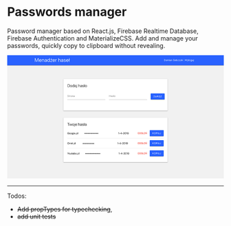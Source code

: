 # Passwords manager

Password manager based on React.js, Firebase Realtime Database, Firebase Authentication and MaterializeCSS. Add and manage your passwords, quickly copy to clipboard without revealing.

![Password Manager](public/assets/app.jpg?raw=true "Title")

---

Todos:

- ~~Add propTypes for typechecking~~,
- ~~add unit tests~~
